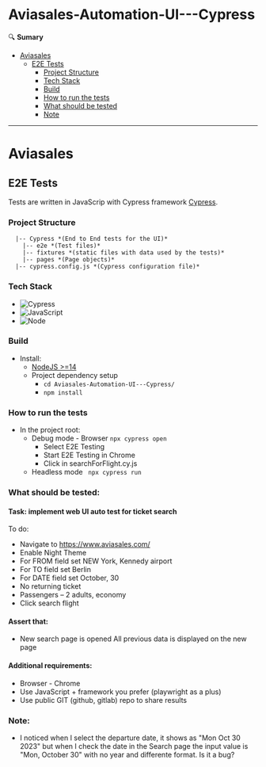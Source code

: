 # Aviasales-Automation-UI---Cypress

🔍 **Sumary**
- [Aviasales](#aviasales)
  - [E2E Tests](#testes-e2e)
    - [Project Structure](#estrutura-do-projeto)
    - [Tech Stack](#tech-stack)
    - [Build](#build)
    - [How to run the tests](#how-to-run-the-tests)
    - [What should be tested](#what-should-be-tested)
    - [Note](#Note)

---

# Aviasales



## E2E Tests

Tests are written in JavaScrip with Cypress framework [Cypress](https://www.cypress.io/).

### Project Structure

```
  |-- Cypress *(End to End tests for the UI)*
    |-- e2e *(Test files)*
    |-- fixtures *(static files with data used by the tests)*
    |-- pages *(Page objects)*
  |-- cypress.config.js *(Cypress configuration file)*
```

### Tech Stack

 - ![Cypress](https://img.shields.io/badge/code-cypress-b0e0df)
 - ![JavaScript](https://img.shields.io/badge/code-javascript-b0e0df)
 - ![Node](https://img.shields.io/badge/code-node14-b0e0df)

### Build
 - Install:
   - [NodeJS >=14](https://nodejs.org/en/)
   - Project dependency setup  
     - `cd Aviasales-Automation-UI---Cypress/` 
     - `npm install` 

### How to run the tests

 - In the project root:
   - Debug mode - Browser `npx cypress open`
     - Select E2E Testing
     - Start E2E Testing in Chrome
     - Click in searchForFlight.cy.js
   - Headless mode ` npx cypress run`

### What should be tested:

  ####  Task: implement web UI auto test for ticket search
  To do:
  - Navigate to https://www.aviasales.com/
  - Enable Night Theme
  - For FROM field set NEW York, Kennedy airport
  - For TO field set Berlin
  - For DATE field set October, 30
  - No returning ticket
  - Passengers – 2 adults, economy
  - Click search flight
  #### Assert that:
  - New search page is opened
  All previous data is displayed on the new page
  
  #### Additional requirements:
  - Browser - Chrome
  - Use JavaScript + framework you prefer (playwright as a plus)
  - Use public GIT (github, gitlab) repo to share results

### Note:
- I noticed when I select the departure date, it shows as  "Mon Oct 30 2023" but when I check
the date in the Search page the input value is "Mon, October 30" with no year and differente format. Is it a bug?

